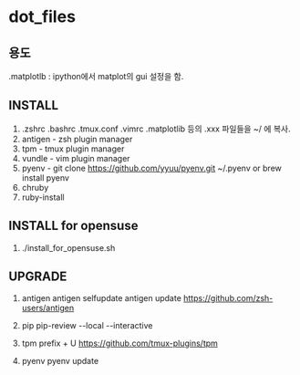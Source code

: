 # dot_files

용도
---------------------
.matplotlb : ipython에서 matplot의 gui 설정을 함.




INSTALL
---------------------
1. .zshrc .bashrc .tmux.conf .vimrc .matplotlib 등의 .xxx 파일들을 ~/ 에 복사.
2. antigen - zsh plugin manager
3. tpm - tmux plugin manager
4. vundle - vim plugin manager
5. pyenv - git clone https://github.com/yyuu/pyenv.git ~/.pyenv  or brew install pyenv
6. chruby
7. ruby-install

INSTALL for opensuse
---------------------
1. ./install_for_opensuse.sh



UPGRADE
---------------------
1. antigen
antigen selfupdate
antigen update
https://github.com/zsh-users/antigen

2. pip
pip-review --local --interactive

3. tpm
prefix + U
https://github.com/tmux-plugins/tpm

4. pyenv
pyenv update
